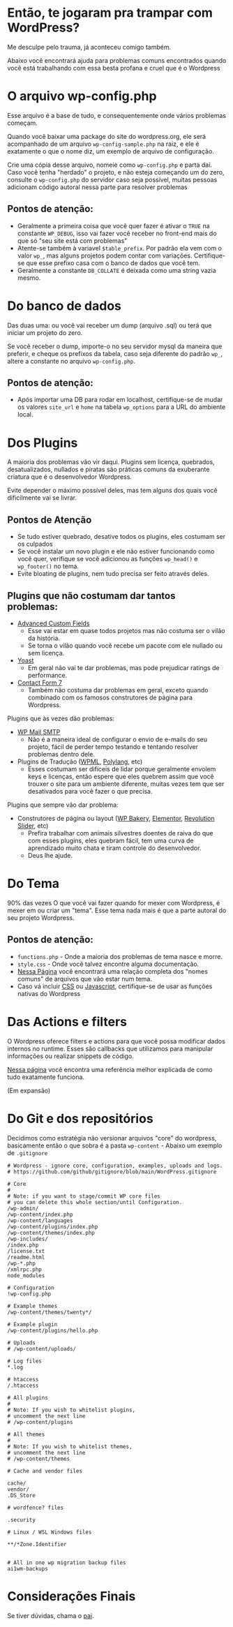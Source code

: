 
# Então, te jogaram pra trampar com WordPress?

Me desculpe pelo trauma, já aconteceu comigo também.

Abaixo você encontrará ajuda para problemas comuns encontrados quando você está trabalhando com essa besta profana e cruel que é o Wordpress

# O arquivo wp-config.php

Esse arquivo é a base de tudo, e consequentemente onde vários problemas começam.

Quando você baixar uma package do site do wordpress.org, ele será acompanhado de um arquivo
`wp-config-sample.php` na raiz, e ele é exatamente o que o nome diz, um exemplo de arquivo de configuração.  
  
Crie uma cópia desse arquivo, nomeie como `wp-config.php` e parta daí. Caso você tenha "herdado" o projeto, e não esteja começando um do zero, consulte o ``wp-config.php`` do servidor caso seja possível, muitas pessoas adicionam código autoral nessa parte para resolver problemas

## Pontos de atenção:

- Geralmente a primeira coisa que você quer fazer é ativar o `TRUE` na constante `WP_DEBUG`, isso vai fazer você receber no front-end mais do que só "seu site está com problemas"
- Atente-se também à variavel `$table_prefix`. Por padrão ela vem com o valor `wp_`, mas alguns projetos podem contar com variações. Certifique-se que esse prefixo casa com o banco de dados que você tem.
- Geralmente a constante `DB_COLLATE` é deixada como uma string vazia mesmo.

# Do banco de dados

Das duas uma: ou você vai receber um dump (arquivo .sql) ou terá que iniciar um projeto do zero. 

Se você receber o dump, importe-o no seu servidor mysql da maneira que preferir, e cheque os prefixos da tabela, caso seja diferente do padrão `wp_`, altere a constante no arquivo `wp-config.php`.

## Pontos de atenção: 

- Após importar uma DB para rodar em localhost, certifique-se de mudar os valores `site_url` e `home` na tabela `wp_options` para a URL do ambiente local.

# Dos Plugins

A maioria dos problemas vão vir daqui. Plugins sem licença, quebrados, desatualizados, nullados e piratas são práticas comuns da exuberante criatura que é o desenvolvedor Wordpress.

Evite depender o máximo possível deles, mas tem alguns dos quais você dificilmente vai se livrar.

## Pontos de Atenção
- Se tudo estiver quebrado, desative todos os plugins, eles costumam ser os culpados
- Se você instalar um novo plugin e ele não estiver funcionando como você quer,
verifique se você adicionou as funções `wp_head()` e `wp_footer()` no tema.
- Evite bloating de plugins, nem tudo precisa ser feito através deles.

## Plugins que não costumam dar tantos problemas:

- [Advanced Custom Fields](https://www.advancedcustomfields.com/)
    - Esse vai estar em quase todos projetos mas não costuma ser o vilão da história.
    - Se torna o vilão quando você recebe um pacote com ele nullado ou sem licença.
- [Yoast](https://yoast.com/) 
    - Em geral não vai te dar problemas, mas pode prejudicar ratings de performance.
- [Contact Form 7](https://wordpress.org/plugins/contact-form-7/)
    - Também não costuma dar problemas em geral, exceto quando combinado com os famosos construtores de página para Wordpress.

Plugins que às vezes dão problemas: 

- [WP Mail SMTP](https://wpmailsmtp.com/)
    - Não é a maneira ideal de configurar o envio de e-mails do seu projeto, fácil de perder tempo testando e tentando resolver problemas dentro dele.
- Plugins de Tradução ([WPML](https://wpml.org/), [Polylang](https://polylang.pro/), etc)
    - Esses costumam ser difíceis de lidar porque geralmente envolem keys e licenças, então espere que eles quebrem assim que você trouxer o site para um ambiente diferente, muitas vezes tem que ser desativados para você fazer o que precisa.

Plugins que sempre vão dar problema: 

- Construtores de página ou layout ([WP Bakery](https://wpbakery.com/), [Elementor](https://elementor.com/), [Revolution Slider](https://www.sliderrevolution.com/), etc)
    - Prefira trabalhar com animais silvestres doentes de raiva do que com esses plugins, eles quebram fácil, tem uma curva de aprendizado muito chata e tiram controle do desenvolvedor.
    - Deus lhe ajude.

# Do Tema

90% das vezes O que você vai fazer quando for mexer com Wordpress, é mexer em ou criar um "tema". Esse tema nada mais é que a parte autoral do seu projeto Wordpress.

## Pontos de atenção: 
- `functions.php` - Onde a maioria dos problemas de tema nasce e morre.
- `style.css` - Onde você talvez encontre alguma documentação.
- [Nessa Página](https://developer.wordpress.org/themes/basics/template-files/) você encontrará uma relação completa dos "nomes comuns" de arquivos que vão estar num tema.
- Caso vá incluir [CSS](https://developer.wordpress.org/reference/functions/wp_enqueue_style/) ou [Javascript](https://developer.wordpress.org/reference/functions/wp_enqueue_script/), certifique-se de usar as funções nativas do Wordpress

# Das Actions e filters

O Wordpress oferece filters e actions para que você possa modificar dados internos no runtime. Esses são callbacks que utilizamos para manipular informações ou realizar snippets de código.

[Nessa página](https://developer.wordpress.org/reference/functions/add_filter/#:~:text=WordPress%20offers%20filter%20hooks%20to,by%20returning%20a%20new%20value.) você encontra uma referência melhor explicada de como tudo exatamente funciona.

(Em expansão)

# Do Git e dos repositórios

Decidimos como estratégia não versionar arquivos "core" do wordpress, basicamente então o que sobra é a pasta `wp-content` - Abaixo um exemplo de `.gitignore`

```Ignore
# Wordpress - ignore core, configuration, examples, uploads and logs.
# https://github.com/github/gitignore/blob/main/WordPress.gitignore

# Core
#
# Note: if you want to stage/commit WP core files
# you can delete this whole section/until Configuration.
/wp-admin/
/wp-content/index.php
/wp-content/languages
/wp-content/plugins/index.php
/wp-content/themes/index.php
/wp-includes/
/index.php
/license.txt
/readme.html
/wp-*.php
/xmlrpc.php
node_modules

# Configuration
!wp-config.php

# Example themes
/wp-content/themes/twenty*/

# Example plugin
/wp-content/plugins/hello.php

# Uploads
# /wp-content/uploads/

# Log files
*.log

# htaccess
/.htaccess

# All plugins
#
# Note: If you wish to whitelist plugins,
# uncomment the next line
# /wp-content/plugins

# All themes
#
# Note: If you wish to whitelist themes,
# uncomment the next line
# /wp-content/themes

# Cache and vendor files

cache/
vendor/
.DS_Store

# wordfence? files 

.security

# Linux / WSL Windows files

**/*Zone.Identifier


# All in one wp migration backup files
ai1wm-backups
```

# Considerações Finais

Se tiver dúvidas, chama o [pai](https://github.com/drunksheep).
